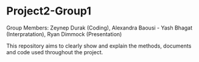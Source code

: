# Project2-Group1
Group Members: Zeynep Durak (Coding), Alexandra Baousi - Yash Bhagat (Interpratation), Ryan Dimmock (Presentation)

This repository aims to clearly show and explain the methods, documents and code used throughout the project.



